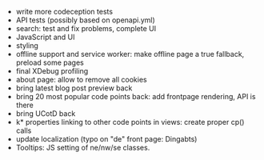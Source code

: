 * write more codeception tests
* API tests (possibly based on openapi.yml)
* search: test and fix problems, complete UI
* JavaScript and UI
* styling
* offline support and service worker: make offline page a true fallback, preload some pages
* final XDebug profiling
* about page: allow to remove all cookies
* bring latest blog post preview back
* bring 20 most popular code points back: add frontpage rendering, API is there
* bring UCotD back
* k* properties linking to other code points in views: create proper cp() calls
* update localization (typo on "de" front page: Dingabts)
* Tooltips: JS setting of ne/nw/se classes.
